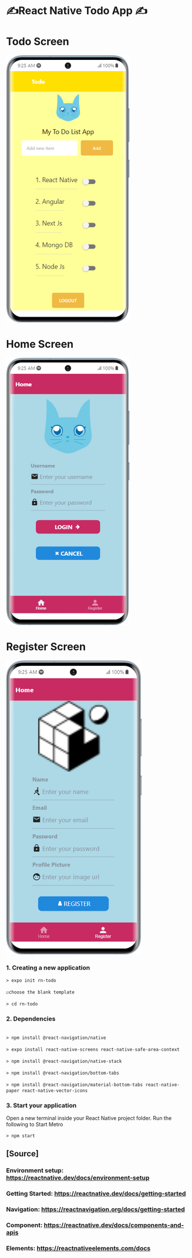 # ✍️React Native Todo App ✍️

# Todo Screen

![](assets/img/todo.png)

# Home Screen

![](assets/img/home.png)

# Register Screen

![](assets/img/register.png)

### 1. Creating a new application
```
> expo init rn-todo

☑️choose the blank template

> cd rn-todo

````
### 2. Dependencies

````

> npm install @react-navigation/native

> expo install react-native-screens react-native-safe-area-context

> npm install @react-navigation/native-stack

> npm install @react-navigation/bottom-tabs

> npm install @react-navigation/material-bottom-tabs react-native-paper react-native-vector-icons

````

### 3. Start your application

 Open a new terminal inside your React Native project folder. Run the following to Start Metro

````
> npm start
````

## [Source]

### Environment setup: https://reactnative.dev/docs/environment-setup

### Getting Started: https://reactnative.dev/docs/getting-started

### Navigation: https://reactnavigation.org/docs/getting-started

### Component: https://reactnative.dev/docs/components-and-apis

### Elements: https://reactnativeelements.com/docs

